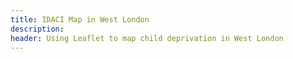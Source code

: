 ```yaml
---
title: IDACI Map in West London
description: 
header: Using Leaflet to map child deprivation in West London
---
```


